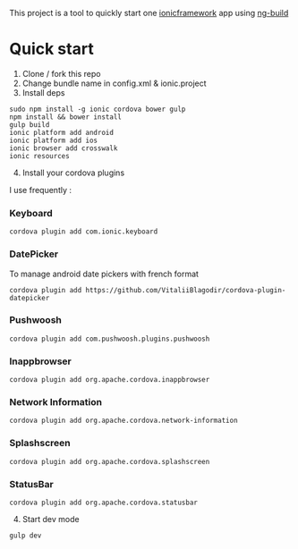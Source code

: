 This project is a tool to quickly start one [ionicframework](http://ionicframework.com/) app using [ng-build](https://github.com/izeau/ng-build)

# Quick start

1. Clone / fork this repo
2. Change bundle name in config.xml & ionic.project
3. Install deps

````
sudo npm install -g ionic cordova bower gulp
npm install && bower install
gulp build
ionic platform add android
ionic platform add ios
ionic browser add crosswalk
ionic resources
````

4. Install your cordova plugins

I use frequently :

### Keyboard

``````
cordova plugin add com.ionic.keyboard
``````

### DatePicker

To manage android date pickers with french format

``````
cordova plugin add https://github.com/VitaliiBlagodir/cordova-plugin-datepicker
``````

### Pushwoosh

``````
cordova plugin add com.pushwoosh.plugins.pushwoosh
``````

### Inappbrowser

``````
cordova plugin add org.apache.cordova.inappbrowser
``````

### Network Information

``````
cordova plugin add org.apache.cordova.network-information
``````

### Splashscreen

``````
cordova plugin add org.apache.cordova.splashscreen
``````

### StatusBar

``````
cordova plugin add org.apache.cordova.statusbar
``````

4. Start dev mode

````
gulp dev
````

